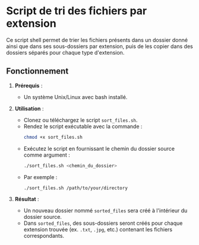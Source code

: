 # Script de tri des fichiers par extension

Ce script shell permet de trier les fichiers présents dans un dossier donné ainsi que dans ses sous-dossiers par extension, puis de les copier dans des dossiers séparés pour chaque type d'extension.

## Fonctionnement

1. **Prérequis** : 
   - Un système Unix/Linux avec bash installé.

2. **Utilisation** :
   - Clonez ou téléchargez le script `sort_files.sh`.
   - Rendez le script exécutable avec la commande :
     ```bash
     chmod +x sort_files.sh
     ```
   - Exécutez le script en fournissant le chemin du dossier source comme argument :
     ```bash
     ./sort_files.sh <chemin_du_dossier>
     ```
   - Par exemple :
     ```bash
     ./sort_files.sh /path/to/your/directory
     ```

3. **Résultat** :
   - Un nouveau dossier nommé `sorted_files` sera créé à l'intérieur du dossier source.
   - Dans `sorted_files`, des sous-dossiers seront créés pour chaque extension trouvée (ex. `.txt`, `.jpg`, etc.) contenant les fichiers correspondants.

